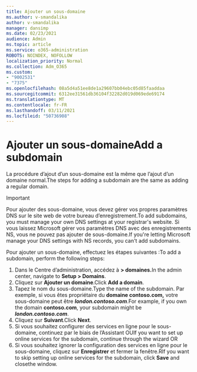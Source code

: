 ```yaml
---
title: Ajouter un sous-domaine
ms.author: v-smandalika
author: v-smandalika
manager: dansimp
ms.date: 02/23/2021
audience: Admin
ms.topic: article
ms.service: o365-administration
ROBOTS: NOINDEX, NOFOLLOW
localization_priority: Normal
ms.collection: Adm_O365
ms.custom:
- "9002531"
- "7375"
ms.openlocfilehash: 08a5d4a51ee8de1a29607bb04ebc05d85faaddaa
ms.sourcegitcommit: 6312ee31561db36104f32282d019d069ede69174
ms.translationtype: MT
ms.contentlocale: fr-FR
ms.lasthandoff: 03/11/2021
ms.locfileid: "50736908"
---
```

# <a name="add-a-subdomain"></a><span data-ttu-id="d03bf-102">Ajouter un sous-domaine</span><span class="sxs-lookup"><span data-stu-id="d03bf-102">Add a subdomain</span></span>

<span data-ttu-id="d03bf-103">La procédure d’ajout d’un sous-domaine est la même que l’ajout d’un domaine normal.</span><span class="sxs-lookup"><span data-stu-id="d03bf-103">The steps for adding a subdomain are the same as adding a regular domain.</span></span> 

> [!IMPORTANT]
> <span data-ttu-id="d03bf-104">Pour ajouter des sous-domaine, vous devez gérer vos propres paramètres DNS sur le site web de votre bureau d’enregistrement.</span><span class="sxs-lookup"><span data-stu-id="d03bf-104">To add subdomains, you must manage your own DNS settings at your registrar's website.</span></span> <span data-ttu-id="d03bf-105">Si vous laissez Microsoft gérer vos paramètres DNS avec des enregistrements NS, vous ne pouvez pas ajouter de sous-domaine.</span><span class="sxs-lookup"><span data-stu-id="d03bf-105">If you're letting Microsoft manage your DNS settings with NS records, you can't add subdomains.</span></span> 

<span data-ttu-id="d03bf-106">Pour ajouter un sous-domaine, effectuez les étapes suivantes :</span><span class="sxs-lookup"><span data-stu-id="d03bf-106">To add a subdomain, perform the following steps:</span></span>

1. <span data-ttu-id="d03bf-107">Dans le Centre d’administration, accédez à **> domaines.**</span><span class="sxs-lookup"><span data-stu-id="d03bf-107">In the admin center, navigate to **Setup > Domains**.</span></span>
2. <span data-ttu-id="d03bf-108">Cliquez sur **Ajouter un domaine**.</span><span class="sxs-lookup"><span data-stu-id="d03bf-108">Click **Add a domain**.</span></span>
3. <span data-ttu-id="d03bf-109">Tapez le nom du sous-domaine.</span><span class="sxs-lookup"><span data-stu-id="d03bf-109">Type the name of the subdomain.</span></span> <span data-ttu-id="d03bf-110">Par exemple, si vous êtes propriétaire du **domaine contoso.com,** votre sous-domaine peut être **_london.contoso.com_**.</span><span class="sxs-lookup"><span data-stu-id="d03bf-110">For example, if you own the domain **contoso.com**, your subdomain might be **_london.contoso.com_**.</span></span>
4. <span data-ttu-id="d03bf-111">Cliquez sur **Suivant**.</span><span class="sxs-lookup"><span data-stu-id="d03bf-111">Click **Next**.</span></span>
5. <span data-ttu-id="d03bf-112">Si vous souhaitez configurer des services en ligne pour le sous-domaine, continuez par le biais de l’Assistant OU</span><span class="sxs-lookup"><span data-stu-id="d03bf-112">If you want to set up online services for the subdomain, continue through the wizard OR</span></span>
6. <span data-ttu-id="d03bf-113">Si vous souhaitez ignorer la configuration des services en ligne pour le sous-domaine, cliquez sur **Enregistrer** et fermer la fenêtre.</span><span class="sxs-lookup"><span data-stu-id="d03bf-113">RIf you want to skip setting up online services for the subdomain, click **Save** and closethe window.</span></span>

